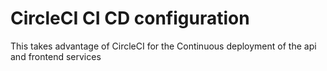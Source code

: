 # CircleCI CI CD configuration

This takes advantage of CircleCI for the Continuous deployment of the api and frontend services
